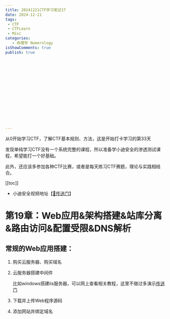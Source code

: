 ```yaml
---
title: 20241221CTF学习笔记17
date: 2024-12-21
tags:
 - CTF
 - CTFLearn
 - Misc
categories:
   - 命理学 Numerology
isShowComments: true
publish: true
















---
```


<Boxx/>

从0开始学习CTF，了解CTF基本规则、方法，这是开始打卡学习的第33天

发现单纯学习CTF没有一个系统完整的课程，所以准备学小迪安全的渗透测试课程，希望能打一个好基础。

此外，还应该多参加各种CTF比赛，或者是每天练习CTF赛题，理论与实践相结合。

[[toc]]

- 小迪安全视频地址【[🔗传送门]([https://www.bilibili.com/video/BV123yAYMEwb/)】

<!-- more -->

# 第19章：Web应用&架构搭建&站库分离&路由访问&配置受限&DNS解析

## 常规的Web应用搭建：

1. 购买云服务器、购买域名

2. 云服务器搭建中间件

   比如windows搭建iis服务器，可以网上查看相关教程，这里不做过多演示[传送门](https://blog.csdn.net/yuanguozhengjust/article/details/25747729)

3. 下载并上传Web程序源码

4. 添加网站并绑定域名